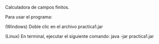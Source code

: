 Calculadora de campos finitos.

Para usar el programa:

(Windows)
Doble clic en el archivo practica1.jar

(Linux)
En terminal, ejecutar el siguiente comando:
java -jar practica1.jar